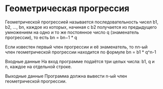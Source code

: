 # Геометрическая прогрессия

Геометрической прогрессией называется последовательность чисел b1, b2, ..., bn, каждое из которых, начиная с b2 
получается из предыдущего умножением на одно и то же постоянное число q (знаменатель прогрессии), то есть 
bn = bn−1 * q

Если известен первый член прогрессии и её знаменатель, то nn-ый член геометрической прогрессии находится по формуле
bn = b1 * q^n-1

Входные данные
На вход программе подаётся три целых числа: b1, q и n, каждое на отдельной строке.

Выходные данные
Программа должна вывести n-ый член геометрической прогрессии.